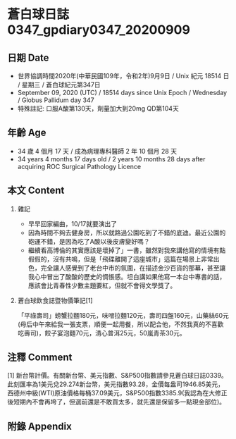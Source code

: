 [_metadata_:encoding]: - "utf-8"
[_metadata_:language]: - "zh-Hant-TW"
[_metadata_:fileformat]: - "markdown"
[_metadata_:MIME_type]: - "text/plain"
[_metadata_:markdown_version]: - "commonmark version 0.29"
[_metadata_:markdown_spec]: - "https://spec.commonmark.org/0.29/"

# 蒼白球日誌0347_gpdiary0347_20200909 #

## 日期 Date ##

* 世界協調時間2020年(中華民國109年，令和2年)9月9日 / Unix 紀元 18514 日 / 星期三 / 蒼白球紀元第347日
* September 09, 2020 (UTC) / 18514 days since Unix Epoch / Wednesday / Globus Pallidum day 347
* 特殊註記: 口服A酸第130天，劑量加大到20mg QD第104天

## 年齡 Age ##

* 34 歲 4 個月 17 天 / 成為病理專科醫師 2 年 10 個月 28 天
* 34 years 4 months 17 days old / 2 years 10 months 28 days after acquiring ROC Surgical Pathology Licence

## 本文 Content ##

1. 雜記

    * 早早回家編曲，10/17就要演出了
    * 因為時間不夠去健身房，所以就路過公園吃到了不錯的底迪。最近公園的砲運不錯，是因為吃了A酸以後皮膚變好嗎？
    * 繼續看高博倫的其實應該是壞掉了」一書，雖然對我來講他寫的情境有點假假的，沒有共鳴，但是「飛碟離開了這座城市」這篇在場景上非常出色，完全讓人感覺到了老台中市的氛圍，在描述金沙百貨的那幕，甚至讓我心中冒出了酸酸的歷史的惆悵感。坦白講如果他寫一本台中專書的話，應該會比青春性少數主題要紅，但就不會得文學獎了。

2. 蒼白球飲食誌暨物價筆記[1]

    「平祿壽司」螃蟹拉麵180元，味噌拉麵120元，壽司四盤160元，山藥絲60元(母后中午來給我一張支票，順便一起用餐，所以配合他，不然我真的不喜歡吃壽司)，餃子宴泡麵70元，清心普洱25元，50嵐青茶30元。

## 注釋 Comment ##

[1] 新台幣計價。有關新台幣、美元指數、S&P500指數請參見蒼白球日誌0339。此刻匯率為1美元兌29.274新台幣，美元指數93.28，金價每盎司1946.85美元，西德州中級(WTI)原油價格每桶37.09美元，S&P500指數3385.9(我認為在大修正後短期內不會再垮了，但選前還是不敢買太多，就先還是保留多一點現金部位)。

## 附錄 Appendix ##
